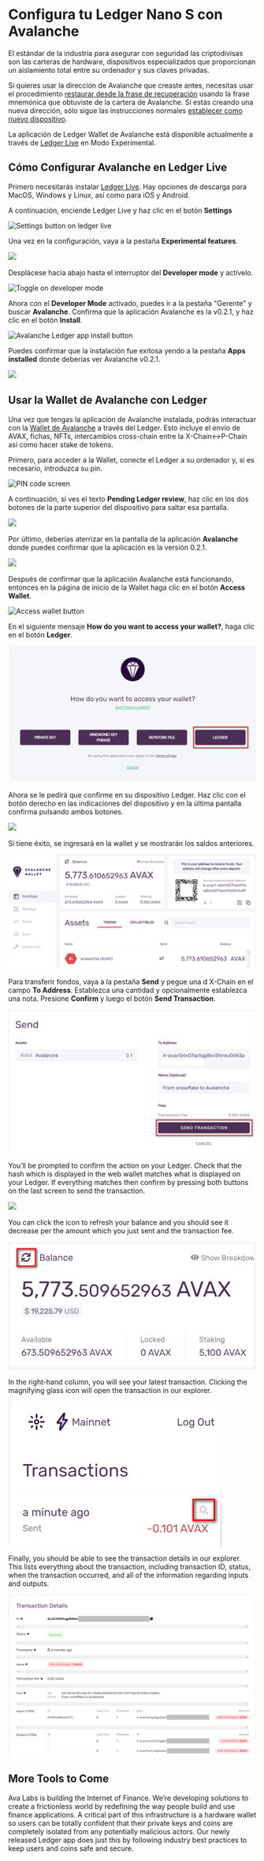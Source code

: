 # Configura tu Ledger Nano S con Avalanche

El estándar de la industria para asegurar con seguridad las criptodivisas son las carteras de hardware, dispositivos especializados que proporcionan un aislamiento total entre su ordenador y sus claves privadas.

Si quieres usar la dirección de Avalanche que creaste antes, necesitas usar el procedimiento [restaurar desde la frase de recuperación](https://support.ledger.com/hc/en-us/articles/360005434914)  usando la frase mnemónica que obtuviste de la cartera de Avalanche. Si estás creando una nueva dirección, sólo sigue las instrucciones normales [establecer como nuevo dispositivo](https://support.ledger.com/hc/en-us/articles/360000613793-Set-up-as-new-device).

La aplicación de Ledger Wallet de Avalanche está disponible actualmente a través de [Ledger Live](https://www.ledger.com/ledger-live) en Modo Experimental.

## Cómo Configurar Avalanche en Ledger Live <a id="1c80"></a>

Primero necesitarás instalar [Ledger Live](https://www.ledger.com/ledger-live). 
Hay opciones de descarga para MacOS, Windows y Linux, así como para iOS y Android.

A continuación, enciende Ledger Live y haz clic en el botón **Settings**

![Settings button on ledger live](https://miro.medium.com/max/3052/1*lMnVGJneUAqgRvZBIDv_rA.png)

Una vez en la configuración, vaya a la pestaña **Experimental features**.

![](https://miro.medium.com/max/4072/1*HrSweaL-kelTl47QRt38iA.png)

Desplácese hacia abajo hasta el interruptor  del **Developer mode** y actívelo.

![Toggle on developer mode](https://miro.medium.com/max/2908/1*qdte7MSvSZdfqfCIUMNp2Q.png)

Ahora con el **Developer Mode** activado, puedes ir a la pestaña "Gerente" y buscar **Avalanche**. Confirma que la aplicación Avalanche es la v0.2.1, y haz clic en el botón **Install**.

![Avalanche Ledger app install button](https://miro.medium.com/max/4040/1*rGFrSBEfxRlIkc-k7hS2Vg.png)

Puedes confirmar que la instalación fue exitosa yendo a la pestaña **Apps installed** donde deberías ver Avalanche v0.2.1.

![](https://miro.medium.com/max/3020/1*qBSuxqY52-wxWfM-w1YR_w.png)

## Usar la Wallet de Avalanche con Ledger <a id="48a3"></a>

Una vez que tengas la aplicación de Avalanche instalada, podrás interactuar con la [Wallet de Avalanche](https://wallet.avax.network/) a través del Ledger. Esto incluye el envío de AVAX, fichas, NFTs, intercambios cross-chain entre la X-Chain&lt;-&gt;P-Chain así como hacer stake de tokens.

Primero, para acceder a la Wallet, conecte el Ledger a su ordenador y, si es necesario, introduzca su pin.

![PIN code screen](https://miro.medium.com/max/1852/1*A_1VgMMLeJCYzNst6tdq9A.jpeg)

A continuación, si ves el texto **Pending Ledger review**, haz clic en los dos botones de la parte superior del dispositivo para saltar esa pantalla.

![](https://miro.medium.com/max/1820/1*OxLbAWq5hzjC6P1SmiCqmg.jpeg)

Por último, deberías aterrizar en la pantalla de la aplicación **Avalanche** donde puedes confirmar que la aplicación es la versión 0.2.1.

![](https://miro.medium.com/max/1802/1*Qevjy6nhw5UM0ufvxIL_qg.jpeg)

Después de confirmar que la aplicación Avalanche está funcionando, entonces en la página de inicio de la Wallet haga clic en el botón **Access Wallet**.

![Access wallet button](https://miro.medium.com/max/2364/1*SC1uM5xFybz3lfPiKwOHUw.png)

En el siguiente mensaje **How do you want to access your wallet?**, haga clic en el botón **Ledger**.

![Ledger Access](../../../.gitbook/assets/ledger-access.png)

Ahora se le pedirá que confirme en su dispositivo Ledger. Haz clic con el botón derecho en las indicaciones del dispositivo y en la última pantalla confirma pulsando ambos botones.

![](https://miro.medium.com/max/3828/1*xpNt2ajcTdEivDr4xEedQQ.png)

Si tiene éxito, se ingresará en la wallet y se mostrarán los saldos anteriores.

![Web Wallet Portfolio Tab](../../../.gitbook/assets/web-wallet-portfolio-tab.png)

Para transferir fondos, vaya a la pestaña **Send** y pegue una d X-Chain en el campo **To Address**. Establezca una cantidad y opcionalmente establezca una nota. Presione **Confirm** y luego el botón **Send Transaction**.

![Send Transaction](../../../.gitbook/assets/send-transaction.png)

You’ll be prompted to confirm the action on your Ledger. Check that the hash which is displayed in the web wallet matches what is displayed on your Ledger. If everything matches then confirm by pressing both buttons on the last screen to send the transaction.

![](https://miro.medium.com/max/2932/1*XI8fzBRpDr0PXcuVQPHLvQ.png)

You can click the icon to refresh your balance and you should see it decrease per the amount which you just sent and the transaction fee.

![Refresh wallet balance](../../../.gitbook/assets/refresh-wallet-balance.png)

In the right-hand column, you will see your latest transaction. Clicking the magnifying glass icon will open the transaction in our explorer.

![Magnifying Glass](../../../.gitbook/assets/magnifying-glass.png)

Finally, you should be able to see the transaction details in our explorer. This lists everything about the transaction, including transaction ID, status, when the transaction occurred, and all of the information regarding inputs and outputs.

![Transaction details](../../../.gitbook/assets/transaction-details.png)

## More Tools to Come <a id="135b"></a>

Ava Labs is building the Internet of Finance. We’re developing solutions to create a frictionless world by redefining the way people build and use finance applications. A critical part of this infrastructure is a hardware wallet so users can be totally confident that their private keys and coins are completely isolated from any potentially malicious actors. Our newly released Ledger app does just this by following industry best practices to keep users and coins safe and secure.

<!--stackedit_data:
eyJoaXN0b3J5IjpbLTE5NDY5OTY3MzVdfQ==
-->
